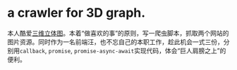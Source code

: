 # a crawler for 3D graph.

本人酷爱<a href="http://baike.baidu.com/item/%E4%B8%89%E7%BB%B4%E7%AB%8B%E4%BD%93%E5%9B%BE/3316678?fromtitle=%E4%B8%89%E7%BB%B4%E7%AB%8B%E4%BD%93%E7%94%BB&fromid=569577">三维立体图</a>。本着“做喜欢的事”的原则，写一爬虫脚本，抓取两个网站的图片资源。同时作为一名前端汪，也不忘自己的本职工作，趁此机会一式三份，分别用`callback`, `promise`, `promise-async-await`实现代码，体会“巨人肩膀之上”的便利。
